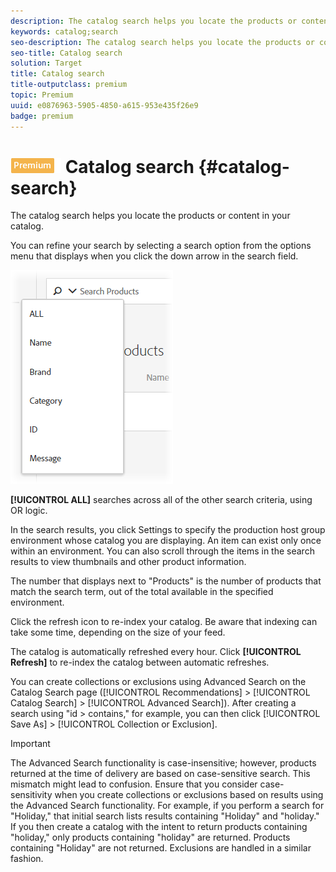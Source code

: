 ```yaml
---
description: The catalog search helps you locate the products or content in your catalog.
keywords: catalog;search
seo-description: The catalog search helps you locate the products or content in your catalog.
seo-title: Catalog search
solution: Target
title: Catalog search
title-outputclass: premium
topic: Premium
uuid: e0876963-5905-4850-a615-953e435f26e9
badge: premium
---
```


# ![PREMIUM](/help/assets/premium.png) Catalog search {#catalog-search}

The catalog search helps you locate the products or content in your catalog.

You can refine your search by selecting a search option from the options menu that displays when you click the down arrow in the search field.

![](assets/searchproductsmenu.png)

**[!UICONTROL ALL]** searches across all of the other search criteria, using OR logic.

In the search results, you click Settings to specify the production host group environment whose catalog you are displaying. An item can exist only once within an environment. You can also scroll through the items in the search results to view thumbnails and other product information.

The number that displays next to "Products" is the number of products that match the search term, out of the total available in the specified environment.

Click the refresh icon to re-index your catalog. Be aware that indexing can take some time, depending on the size of your feed.

The catalog is automatically refreshed every hour. Click **[!UICONTROL Refresh]** to re-index the catalog between automatic refreshes.

You can create collections or exclusions using Advanced Search on the Catalog Search page ([!UICONTROL Recommendations] > [!UICONTROL Catalog Search] > [!UICONTROL Advanced Search]). After creating a search using "id > contains," for example, you can then click [!UICONTROL Save As] > [!UICONTROL Collection or Exclusion].

>[!IMPORTANT]
>
>The Advanced Search functionality is case-insensitive; however, products returned at the time of delivery are based on case-sensitive search. This mismatch might lead to confusion. Ensure that you consider case-sensitivity when you create collections or exclusions based on results using the Advanced Search functionality. For example, if you perform a search for "Holiday," that initial search lists results containing "Holiday" and "holiday." If you then create a catalog with the intent to return products containing "holiday," only products containing "holiday" are returned. Products containing "Holiday" are not returned. Exclusions are handled in a similar fashion.